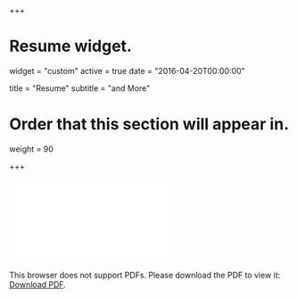 +++
# Resume widget.
widget = "custom"
active = true
date = "2016-04-20T00:00:00"

title = "Resume"
subtitle = "and More"

# Order that this section will appear in.
weight = 90

+++

<!-- /files/resume/will-osbourne-resume.pdf -->

<object data="/files/resume/will-osbourne-resume.pdf" type="application/pdf" width="700px" height="910px">
    <embed src="/files/resume/will-osbourne-resume.pdf">
        <p>This browser does not support PDFs. Please download the PDF to view it: <a href="/files/resume/will-osbourne-resume.pdf">Download PDF</a>.</p>
    </embed>
</object>
